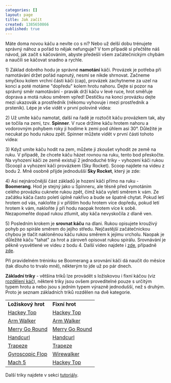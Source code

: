 ```yaml
---
categories: []
layout: page
title: Jak začít
created: 1385650866
published: true
---
```

<p>Máte doma novou káču a nevíte co s ní? Nebo už delší dobu trénujete správný nához a pořád to nějak nefunguje? V tom případě si přečtěte náš návod, jak začít s káčováním, abyste předešli všem začátečnickým chybám a naučili se káčovat snadno a rychle.</p>
<p>1) Základ dobrého hodu je správné <strong>namotání</strong> káči. Provázek je potřeba při namotávání držet pořád napnutý, nesmí se nikde shrnovat. Začneme smyčkou kolem vrchní části káči (cap), provázek zachytneme za uzel na konci a poté motáme "dopředu" kolem hrotu nahoru. Dejte si pozor na správný směr namotávání - pravák drží káču v levé ruce, hrot směřuje doprava a motá rukou směrem vpřed! Destičku na konci provázku dejte mezi ukazovák a prostředník (někomu vyhovuje i mezi prostředník a prsteník). Lépe je vše vidět v první polovině videa:</p>
<p><div class="youtube-player" data-id="3phzxAdsMCg"></div></p>
<p>2) Už umíte káču namotat, další na řadě je roztočit káču provázkem tak, aby se točila na zemi, tzv. <strong>Spinner</strong>. V ruce držíme káču hrotem nahoru a vodorovným pohybem roky ji hodíme k zemi pod úhlem asi 30°. Důležité je necukat po hodu rukou zpět. Spinner můžete vidět v první části tohoto videa:</p>
<p><div class="youtube-player" data-id="2rd_-yVMxmg"></div></p>
<p>3) Když umíte káču hodit na zem, můžete ji zkoušet vyhodit ze země na ruku. V případě, že chcete káču házet rovnou na ruku, tento bod přeskočte. Na vyhození káči ze země existují 2 jednoduché triky - vyhození káči rukou (Scoop) a vyhození káči provázkem (Sky Rocket). Scoop najdete na videu z bodu 2. Mně osobně přijde jednodušší <strong>Sky Rocket</strong>, který je zde:</p>
<p><div class="youtube-player" data-id="kVZuBN7_2-8"></div></p>
<p>4) Asi nejnáročnější část základů je hození káči přímo na ruku - <strong>Boomerang</strong>. Hod je stejný jako u Spinneru, ale těsně před vymotáním celého provázku cuknete rukou zpět, čímž káča vyletí směrem k vám. Ze začátku káča často poletí úplně nakřivo a bude se špatně chytat. Pokud letí hrotem od vás, nakloňte ji v příštím hodu hrotem více dopředu, pokud letí hrotem k vám, nakloňte ji při hodu naopak hrotem více k sobě. Nezapomeňte dopad rukou ztlumit, aby káča nevyskočila z dlaně ven.</p>
<p><div class="youtube-player" data-id="e-wofYRyHrE"></div></p>
<p>5) Posledním krokem je <strong>srovnat káču</strong> na dlani. Rukou opisujete krouživý pohyb po spirále směrem do jejího středu. Nejčastější začátečnickou chybou je tlačit nakloněnou káču rukou směrem k jejímu vrcholu. Naopak je důležité káču "tahat" za hrot a zároveň opisovat rukou spirálu. Srovnávání je pěkně vysvětlené ve videu z bodu 4. Další video najdete i <a href="https://www.youtube.com/watch?v=AjyaFDEYYbg">zde</a>, případně <a href="https://www.youtube.com/watch?v=k_6bhV8_AgM">zde</a>.</p>
<p>Při pravidelném tréninku se Boomerang a srovnání káči dá naučit do měsíce (tak dlouho to trvalo mně), některým to jde už po pár dnech.</p>
<p><strong>Základní triky</strong> - většina triků lze provádět s ložiskovou i fixní káčou (viz <a href="//spintop.cz/triky">rozdělení káč</a>), některé triky jsou ovšem proveditelné pouze s určitým typem hrotu a nebo jsou s jedním typem výrazně jednodušší, než s druhým. Proto je seznam základních triků rozdělen na dvě kategorie.</p>
<table border="0" cellpadding="0" cellspacing="1" style="width: 500px;"><tbody><tr><td><strong>Ložiskový hrot</strong></td>
<td><strong>Fixní hrot</strong></td>
</tr><tr><td><a href="https://www.youtube.com/watch?v=gRmMYK8A95w">Hackey Top</a></td>
<td><a href="https://www.youtube.com/watch?v=gRmMYK8A95w">Hackey Top</a></td>
</tr><tr><td><a href="https://www.youtube.com/watch?v=AFKnk8pLX78">Arm Walker</a></td>
<td><a href="https://www.youtube.com/watch?v=AFKnk8pLX78">Arm Walker</a></td>
</tr><tr><td><a href="https://www.youtube.com/watch?v=ldEVg87Lags">Merry Go Round</a></td>
<td><a href="https://www.youtube.com/watch?v=ldEVg87Lags">Merry Go Round</a></td>
</tr><tr><td><a href="https://www.youtube.com/watch?v=0GrjPsu-cpM">Handcurl</a></td>
<td><a href="https://www.youtube.com/watch?v=0GrjPsu-cpM">Handcurl</a></td>
</tr><tr><td><a href="https://www.youtube.com/watch?v=tYa607LjlJs">Trapeze</a></td>
<td><a href="https://www.youtube.com/watch?v=tYa607LjlJs">Trapeze</a></td>
</tr><tr><td><a href="https://www.youtube.com/watch?v=jdsvY5Dgy44">Gyroscopic Flop</a></td>
<td><a href="https://www.youtube.com/watch?v=WttBsBoF_ag">Wirewalker</a></td>
</tr><tr><td><a href="https://www.youtube.com/watch?v=hbIAGpJXFgo">Mach 5</a></td>
<td><a href="https://www.youtube.com/watch?v=gRmMYK8A95w">Hackey Top</a></td>
</tr></tbody></table><p>Další triky najdete v sekci <a href="//spintop.cz/tutorialy">tutoriály</a>.</p>
